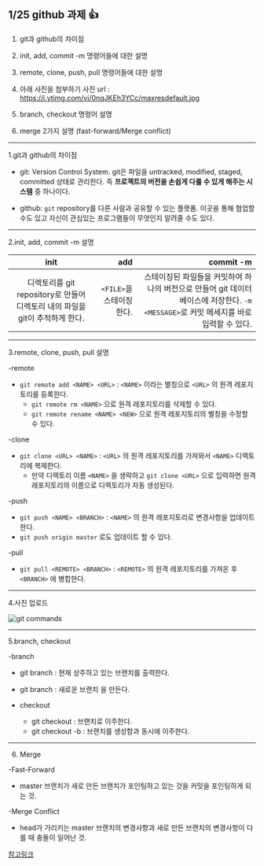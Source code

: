 ## 1/25 github 과제 :+1:

1. git과 github의 차이점

2. init, add, commit -m 명령어들에 대한 설명

3. remote, clone, push, pull 명령어들에 대한 설명

4. 아래 사진을 첨부하기
사진 url : https://i.ytimg.com/vi/0nqJKEh3YCc/maxresdefault.jpg

5. branch, checkout 명령어 설명

6. merge 2가지 설명 (fast-forward/Merge conflict)

- - -

1.git과 github의 차이점

* git: Version Control System. git은 파일을 untracked, modified, staged, committed 상태로 관리한다. 즉 **프로젝트의 버전을 손쉽게 다룰 수 있게 해주는 시스템** 중 하나이다.

* github: `git` repository를 다른 사람과 공유할 수 있는 플랫폼. 이곳을 통해 협업할 수도 있고 자신이 관심있는 프로그램들이 무엇인지 알려줄 수도 있다. 

- - -

2.init, add, commit -m 설명

| init | add | commit -m
|:---:|---:|---:|
| 디렉토리를 git repository로 만들어 디렉토리 내의 파일을 git이 추적하게 한다. | `<FILE>`을 스테이징 한다. | 스테이징된 파일들을 커밋하여 하나의 버전으로 만들어 git 데이터베이스에 저장한다. `-m <MESSAGE>`로 커밋 메세지를 바로 입력할 수 있다.

- - -

3.remote, clone, push, pull 설명

-remote
  - `git remote add <NAME> <URL>` : `<NAME>` 이라는 별칭으로 `<URL>` 의 원격 레포지토리를 등록한다.
    - `git remote rm <NAME>` 으로 원격 레포지토리를 삭제할 수 있다.
    - `git remote rename <NAME> <NEW>` 으로 원격 레포지토리의 별칭을 수정할 수 있다.

-clone
  - `git clone <URL> <NAME>` : `<URL>` 의 원격 레포지토리를 가져와서 `<NAME>` 디렉토리에 복제한다.
    - 만약 디렉토리 이름 `<NAME>` 을 생략하고 `git clone <URL>` 으로 입력하면 원격 레포지토리의 이름으로 디렉토리가 자동 생성된다.

-push
  - `git push <NAME> <BRANCH>` : `<NAME>` 의 원격 레포지토리로 변경사항을 업데이트한다.
   - `git push origin master` 로도 업데이트 할 수 있다.

-pull
  - `git pull <REMOTE> <BRANCH>` : `<REMOTE>` 의 원격 레포지토리를 가져온 후 `<BRANCH>` 에 병합한다.
  
- - -

4.사진 업로드

![git commands](https://i.ytimg.com/vi/0nqJKEh3YCc/maxresdefault.jpg)


- - -

5.branch, checkout

-branch
  - git branch : 현재 상주하고 있는 브랜치를 출력한다.
  - git branch <NAME> : 새로운 브랜치 <NAME> 을 만든다.


- checkout
  - git checkout <NAME> : <NAME> 브랜치로 이주한다.
  - git checkout -b <NAME> : <NAME> 브랜치를 생성함과 동시에 이주한다.


- - -

6. Merge

-Fast-Forward
  - master 브랜치가 새로 만든 브랜치가 포인팅하고 있는 것을 커밋을 포인팅하게 되는 것.

-Merge Conflict
  - head가 가리키는 master 브랜치의 변경사항과 새로 만든 브랜치의 변경사항이 다를 때 충돌이 일어난 것. 




[참고링크](https://ccss17.github.io/ProgrammerBase/git/)
